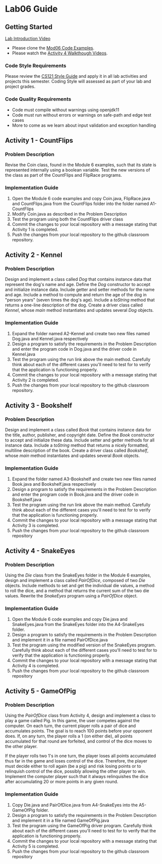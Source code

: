# Lab06 Guide
## Getting Started
[Lab Introduction Video](https://youtu.be/Gz_ZKspfhuE)  
- Please clone the [Mod06 Code Examples](https://github.com/lhindman/cs121-mod06-examples.git).
- Please watch the [Activity 4 Walkthough Videos](https://www.youtube.com/playlist?list=PLbxWwkW_BhyB9fHkeDHCyzfbV6MB4IeNU).  


### Code Style Requirements
Please review the [CS121 Style Guide](https://docs.google.com/document/d/1LWbGQBKkApnNAzzgwOSvRM03DmhYWx5yEfecT2WXfjI/edit?usp=sharing) and apply it in all lab activities and projects this semester. Coding Style will assessed as part of your lab and project grades.

### Code Quality Requirements
- Code must compile without warnings using openjdk11
- Code must run without errors or warnings on safe-path and edge test cases
- More to come as we learn about input validation and exception handling 
## Activity 1 - CountFlips
### Problem Description
Revise the Coin class, found in the Module 6 examples, such that its state is represented internally using a boolean variable.  Test the new versions of the class as part of the CountFlips and FlipRace programs.
### Implementation Guide
1. Open the Module 6 code examples and copy Coin.java, FlipRace.java and CountFlips.java from the CountFlips folder into the folder named A1-CountFlips
2. Modify Coin.java as described in the Problem Description
3. Test the program using both the CountFlips driver class
4. Commit the changes to your local repository with a message stating that Activity 1 is completed.
5. Push the changes from your local repository to the github classroom repository.

## Activity 2 - Kennel
### Problem Description
Design and implement a class called *Dog* that contains instance data that represent the dog's name and age. Define the *Dog* constructor to accept and initialize instance data. Include getter and setter methods for the name and age. Include a method to compute and return the age of the dog in "person years" (seven times the dog's age). Include a *toString* method that returns a one-line description of the dog. Create a driver class called *Kennel*, whose *main* method instantiates and updates several *Dog* objects.

### Implementation Guide
1. Expand the folder named A2-Kennel and create two new files named Dog.java and Kennel.java respectively
2. Design a program to satisfy the requirements in the Problem Description and enter the program code in Dog.java and the driver code in Kennel.java
3. Test the program using the run link above the main method. Carefully think about each of the different cases you'll need to test for to verify that the application is functioning properly.
4. Commit the changes to your local repository with a message stating that Activity 2 is completed.
5. Push the changes from your local repository to the github classroom repository.

## Activity 3 - Bookshelf
### Problem Description
Design and implement a class called *Book* that contains instance data for the title, author, publisher, and copyright date. Define the *Book* constructor to accept and initialize these data. Include setter and getter methods for all instance data. Include a *toString* method that returns a nicely formatted, multiline description of the book. Create a driver class called *Bookshelf*, whose *main* method instantiates and updates several *Book* objects.

### Implementation Guide
1. Expand the folder named A3-Bookshelf and create two new files named Book.java and Bookshelf.java respectively
2. Design a program to satisfy the requirements in the Problem Description and enter the program code in Book.java and the driver code in Bookshelf.java
3. Test the program using the run link above the main method. Carefully think about each of the different cases you'll need to test for to verify that the application is functioning properly.
4. Commit the changes to your local repository with a message stating that Activity 3 is completed.
5. Push the changes from your local repository to the github classroom repository


## Activity 4 - SnakeEyes
### Problem Description
Using the *Die* class from the SnakeEyes folder in the Module 6 examples, design and implement a class called *PairOfDice*, composed of two *Die* objects. Include methods to set and get the individual die values, a method to roll the dice, and a method that returns the current sum of the two die values. Rewrite the *SnakeEyes* program using a *PairOfDice* object.

### Implementation Guide
1. Open the Module 6 code examples and copy Die.java and SnakeEyes.java from the SnakeEyes folder into the A4-SnakeEyes folder.
2. Design a program to satisfy the requirements in the Problem Description and implement it in a file named PairOfDice.java
3. Test the program using the modified version of the SnakeEyes program. Carefully think about each of the different cases you'll need to test for to verify that the application is functioning properly.
4. Commit the changes to your local repository with a message stating that Activity 4 is completed.
5. Push the changes from your local repository to the github classroom repository

## Activity 5 - GameOfPig
### Problem Description
Using the *PairOfDice* class from Activity 4, design and implement a class to play a game called Pig. In this game, the user competes against the computer. On each turn, the current player rolls a pair of dice and accumulates points. The goal is to reach 100 points before your opponent does. If, on any turn, the player rolls a 1 (on either die), all points accumulated for that round are forfeited, and control of the dice moves to the other player.  

If the player rolls two 1's in one turn, the player loses all points accumulated thus far in the game and loses control of the dice. Therefore, the player must decide either to roll again (be a pig) and risk losing points or to relinquish control of the dice, possibly allowing the other player to win. Implement the computer player such that it always relinquishes the dice after accumulating 20 or more points in any given round.

### Implementation Guide
1. Copy Die.java and PairOfDice.java from A4-SnakeEyes into the A5-GameOfPig folder.
2. Design a program to satisfy the requirements in the Problem Description and implement it in a file named GameOfPig.java
3. Test the program using the GameOfPig driver program. Carefully think about each of the different cases you'll need to test for to verify that the application is functioning properly.
4. Commit the changes to your local repository with a message stating that Activity 5 is completed.
5. Push the changes from your local repository to the github classroom repository
